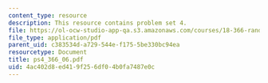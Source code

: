 ```yaml
---
content_type: resource
description: This resource contains problem set 4.
file: https://ol-ocw-studio-app-qa.s3.amazonaws.com/courses/18-366-random-walks-and-diffusion-fall-2006/4ac402d8ed419f256df04b0fa7487e0c_ps4_366_06.pdf
file_type: application/pdf
parent_uid: c383534d-a729-544e-f175-5be330bc94ea
resourcetype: Document
title: ps4_366_06.pdf
uid: 4ac402d8-ed41-9f25-6df0-4b0fa7487e0c
---
```


